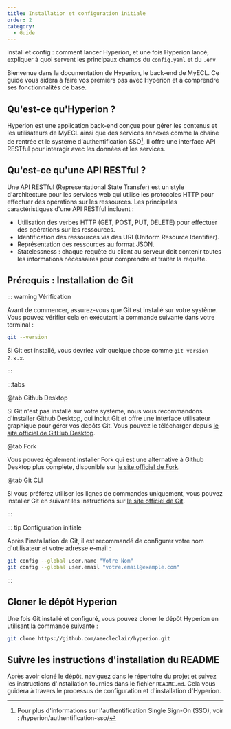 ```yaml
---
title: Installation et configuration initiale
order: 2
category:
  - Guide
---
```


install et config : comment lancer Hyperion, et une fois Hyperion lancé, expliquer à quoi servent
les principaux champs du `config.yaml` et du `.env`

Bienvenue dans la documentation de Hyperion, le back-end de MyECL. Ce guide vous aidera à faire vos
premiers pas avec Hyperion et à comprendre ses fonctionnalités de base.

## Qu'est-ce qu'Hyperion ?

Hyperion est une application back-end conçue pour gérer les contenus et les utilisateurs de MyECL
ainsi que des services annexes comme la chaine de rentrée et le système d'authentification
SSO[^sso-note]. Il offre une interface API RESTful pour interagir avec les données et les services.

[^sso-note]:
    Pour plus d'informations sur l'authentification Single Sign-On (SSO), voir :
    /hyperion/authentification-sso/

## Qu'est-ce qu'une API RESTful ?

Une API RESTful (Representational State Transfer) est un style d'architecture pour les services web
qui utilise les protocoles HTTP pour effectuer des opérations sur les ressources. Les principales
caractéristiques d'une API RESTful incluent :

- Utilisation des verbes HTTP (GET, POST, PUT, DELETE) pour effectuer des opérations sur les
  ressources.
- Identification des ressources via des URI (Uniform Resource Identifier).
- Représentation des ressources au format JSON.
- Statelessness : chaque requête du client au serveur doit contenir toutes les informations
  nécessaires pour comprendre et traiter la requête.

## Prérequis : Installation de Git

::: warning Vérification

Avant de commencer, assurez-vous que Git est installé sur votre système. Vous pouvez vérifier cela
en exécutant la commande suivante dans votre terminal :

```bash
git --version
```

Si Git est installé, vous devriez voir quelque chose comme `git version 2.x.x`.

:::

:::tabs

@tab Github Desktop

Si Git n'est pas installé sur votre système, nous vous recommandons d'installer Github Desktop, qui
inclut Git et offre une interface utilisateur graphique pour gérer vos dépôts Git. Vous pouvez le
télécharger depuis [le site officiel de GitHub Desktop](https://desktop.github.com/).

@tab Fork

Vous pouvez également installer Fork qui est une alternative à Github Desktop plus complète,
disponible sur [le site officiel de Fork](https://git-fork.com/).

@tab Git CLI

Si vous préférez utiliser les lignes de commandes uniquement, vous pouvez installer Git en suivant
les instructions sur
[le site officiel de Git](https://git-scm.com/book/en/v2/Getting-Started-Installing-Git).

:::

::: tip Configuration initiale

Après l'installation de Git, il est recommandé de configurer votre nom d'utilisateur et votre
adresse e-mail :

```bash
git config --global user.name "Votre Nom"
git config --global user.email "votre.email@example.com"
```

:::

## Cloner le dépôt Hyperion

Une fois Git installé et configuré, vous pouvez cloner le dépôt Hyperion en utilisant la commande
suivante :

```bash
git clone https://github.com/aeecleclair/hyperion.git
```

## Suivre les instructions d'installation du README

Après avoir cloné le dépôt, naviguez dans le répertoire du projet et suivez les instructions
d'installation fournies dans le fichier `README.md`. Cela vous guidera à travers le processus de
configuration et d'installation d'Hyperion.
